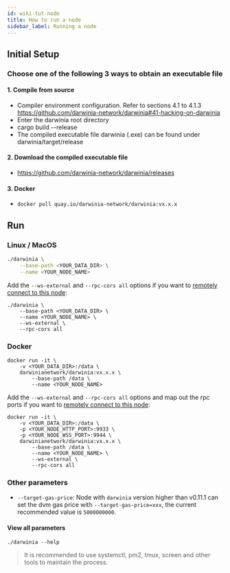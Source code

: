 ```yaml
---
id: wiki-tut-node
title: How to run a node
sidebar_label: Running a node
---
```


## Initial Setup

### Choose one of the following 3 ways to obtain an executable file

#### 1. Compile from source

- Compiler environment configuration. Refer to sections 4.1 to 4.1.3 https://github.com/darwinia-network/darwinia#41-hacking-on-darwinia
- Enter the darwinia root directory
- cargo build --release
- The compiled executable file darwinia (.exe) can be found under darwinia/target/release

#### 2. Download the compiled executable file

- https://github.com/darwinia-network/darwinia/releases

#### 3. Docker

- `docker pull quay.io/darwinia-network/darwinia:vx.x.x`

## Run


### Linux / MacOS

```sh
./darwinia \
    --base-path <YOUR_DATA_DIR> \
    --name <YOUR_NODE_NAME>
```

Add the `--ws-external` and `--rpc-cors all` options if you want to [remotely connect to this node](https://wiki.polkadot.network/docs/en/maintain-wss):

```
./darwinia \
    --base-path <YOUR_DATA_DIR> \
    --name <YOUR_NODE_NAME> \
    --ws-external \
    --rpc-cors all
```

### Docker

```
docker run -it \
    -v <YOUR_DATA_DIR>:/data \
    darwinianetwork/darwinia:vx.x.x \
        --base-path /data \
        --name <YOUR_NODE_NAME>
```

Add the `--ws-external` and `--rpc-cors all` options and map out the rpc ports if you want to [remotely connect to this node](https://wiki.polkadot.network/docs/en/maintain-wss):


```
docker run -it \
    -v <YOUR_DATA_DIR>:/data \
    -p <YOUR_NODE_HTTP_PORT>:9933 \
    -p <YOUR_NODE_WSS_PORT>:9944 \
    darwinianetwork/darwinia:vx.x.x \
        --base-path /data \
        --name <YOUR_NODE_NAME> \
        --ws-external \
        --rpc-cors all
```

### Other parameters

- `--target-gas-price`: Node with `darwinia` version higher than v0.11.1 can set the dvm gas price
    with `--target-gas-price=xxx`, the current recommended value is `5000000000`.

#### View all parameters

```
./darwinia --help
```

> It is recommended to use systemctl, pm2, tmux, screen and other tools to maintain the process.


